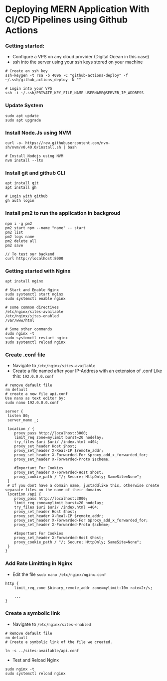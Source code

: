 # Deploying MERN Application With CI/CD Pipelines using Github Actions

### Getting started:

- Configure a VPS on any cloud provider (Digital Ocean in this case)
- ssh into the server using your ssh keys stored on your machine

```
# Create an ssh key
ssh-keygen -t rsa -b 4096 -C "github-actions-deploy" -f ~/.ssh/github_actions_deploy -N ""

# Login into your VPS
ssh -i ~/.ssh/PRIVATE_KEY_FILE_NAME USERNAME@SERVER_IP_ADDRESS
```

### Update System

```
sudo apt update
sudo apt upgrade
```

### Install Node.Js using NVM

```
curl -o- https://raw.githubusercontent.com/nvm-sh/nvm/v0.40.0/install.sh | bash

# Install Nodejs using NVM
nvm install --lts
```

### Install git and github CLI

```
apt install git
apt install gh

# Login with github
gh auth login
```

### Install pm2 to run the application in backgroud

```
npm i -g pm2
pm2 start npm --name "name" -- start
pm2 list
pm2 logs name
pm2 delete all
pm2 save

// To test our backend
curl http://localhost:8000
```

### Getting started with Nginx

```
apt install nginx

# Start and Enable Nginx
sudo systemctl start nginx
sudo systemctl enable nginx

# some common directives
/etc/nginx/sites-available
/etc/nginx/sites-enabled
/var/www/html

# Some other commands
sudo nginx -t
sudo systemctl restart nginx
sudo systemctl reload nginx
```

### Create .conf file

- Navigate to `/etc/nginx/sites-available`
- Create a file named after your IP-Address with an extension of .conf Like this: `192.0.0.0.conf`

```
# remove default file
rm default
# create a new file api.conf
Use nano as text editor by:
sudo nano 192.0.0.0.conf

server {
 listen 80;
 server_name _;

 location / {
    proxy_pass http://localhost:3000;
    limit_req zone=mylimit burst=20 nodelay;
    try_files $uri $uri/ /index.html =404;
    proxy_set_header Host $host;
    proxy_set_header X-Real-IP $remote_addr;
    proxy_set_header X-Forwarded-For $proxy_add_x_forwarded_for;
    proxy_set_header X-Forwarded-Proto $scheme;

    #Important For Cookies
    proxy_set_header X-Forwarded-Host $host;
    proxy_cookie_path / "/; Secure; HttpOnly; SameSite=None";
 }
 # If you dont have a domain name, justaddlike this, otherwise create separate files on the name of their domains
 location /api {
    proxy_pass http://localhost:3000;
    limit_req zone=mylimit burst=20 nodelay;
    try_files $uri $uri/ /index.html =404;
    proxy_set_header Host $host;
    proxy_set_header X-Real-IP $remote_addr;
    proxy_set_header X-Forwarded-For $proxy_add_x_forwarded_for;
    proxy_set_header X-Forwarded-Proto $scheme;

    #Important For Cookies
    proxy_set_header X-Forwarded-Host $host;
    proxy_cookie_path / "/; Secure; HttpOnly; SameSite=None";
 }
}
```

### Add Rate Limitting in Nginx

- Edit the file `sudo nano /etc/nginx/nginx.conf`

```
http {
    limit_req_zone $binary_remote_addr zone=mylimit:10m rate=2r/s;

    ...
}
```

### Create a symbolic link

- Navigate to `/etc/nginx/sites-enabled`

```
# Remove default file
rm default
# Create a symbolic link of the file we created.

ln -s ../sites-available/api.conf
```

- Test and Reload Nginx

```
sudo nginx -t
sudo systemctl reload nginx
```
